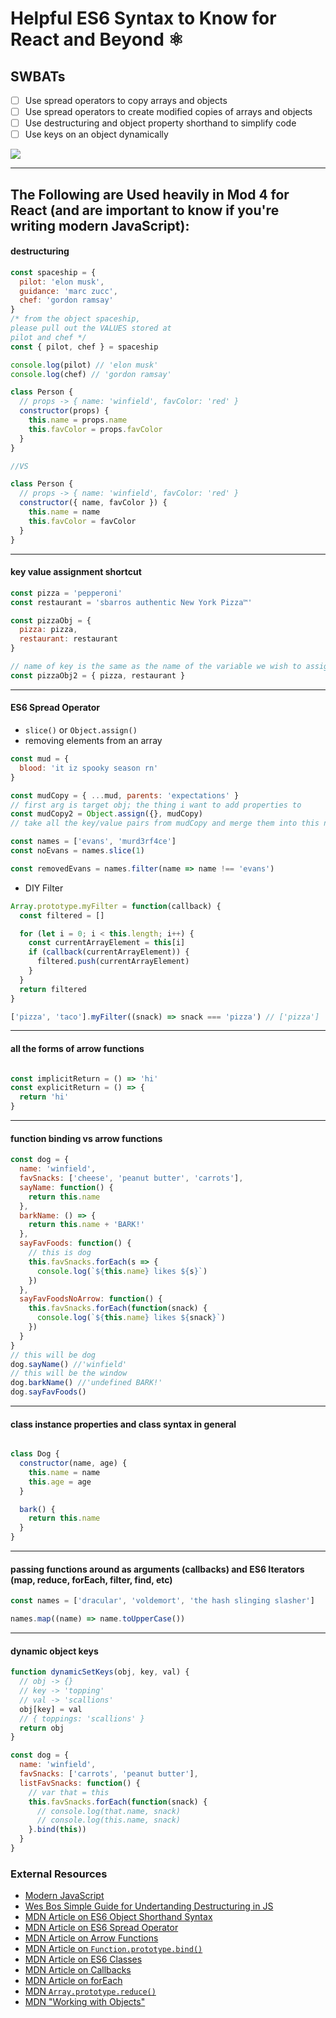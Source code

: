 # Helpful ES6 Syntax to Know for React and Beyond ⚛️

## SWBATs
- [ ] Use spread operators to copy arrays and objects
- [ ] Use spread operators to create modified copies of arrays and objects
- [ ] Use destructuring and object property shorthand to simplify code
- [ ] Use keys on an object dynamically

![](https://media.giphy.com/media/13twUEuUnCrEju/giphy.gif)

---

## The Following are Used heavily in Mod 4 for React (and are important to know if you're writing modern JavaScript):

#### destructuring

```js
const spaceship = {
  pilot: 'elon musk',
  guidance: 'marc zucc',
  chef: 'gordon ramsay'
}
/* from the object spaceship,
please pull out the VALUES stored at
pilot and chef */
const { pilot, chef } = spaceship

console.log(pilot) // 'elon musk'
console.log(chef) // 'gordon ramsay'

class Person {
  // props -> { name: 'winfield', favColor: 'red' }
  constructor(props) {
    this.name = props.name
    this.favColor = props.favColor
  }
}

//VS

class Person {
  // props -> { name: 'winfield', favColor: 'red' }
  constructor({ name, favColor }) {
    this.name = name
    this.favColor = favColor
  }
}

```

---

#### key value assignment shortcut

```javascript
const pizza = 'pepperoni'
const restaurant = 'sbarros authentic New York Pizza™️'

const pizzaObj = {
  pizza: pizza,
  restaurant: restaurant
}

// name of key is the same as the name of the variable we wish to assign to that key
const pizzaObj2 = { pizza, restaurant }
```

---

#### ES6 Spread Operator

- `slice()` or `Object.assign()`
- removing elements from an array

```js
const mud = {
  blood: 'it iz spooky season rn'
}

const mudCopy = { ...mud, parents: 'expectations' }
// first arg is target obj; the thing i want to add properties to
const mudCopy2 = Object.assign({}, mudCopy)
// take all the key/value pairs from mudCopy and merge them into this new TARGET OBJ, which happens to be blank

```

```js
const names = ['evans', 'murd3rf4ce']
const noEvans = names.slice(1)

const removedEvans = names.filter(name => name !== 'evans')
```

- DIY Filter

```js
Array.prototype.myFilter = function(callback) {
  const filtered = []

  for (let i = 0; i < this.length; i++) {
    const currentArrayElement = this[i]
    if (callback(currentArrayElement)) {
      filtered.push(currentArrayElement)
    }
  }
  return filtered
}

['pizza', 'taco'].myFilter((snack) => snack === 'pizza') // ['pizza']

```

---

#### all the forms of arrow functions

```javascript

const implicitReturn = () => 'hi'
const explicitReturn = () => {
  return 'hi'
}

```

---

#### function binding vs arrow functions

```javascript
const dog = {
  name: 'winfield',
  favSnacks: ['cheese', 'peanut butter', 'carrots'],
  sayName: function() {
    return this.name
  },
  barkName: () => {
    return this.name + 'BARK!'
  },
  sayFavFoods: function() {
    // this is dog
    this.favSnacks.forEach(s => {
      console.log(`${this.name} likes ${s}`)
    })
  },
  sayFavFoodsNoArrow: function() {
    this.favSnacks.forEach(function(snack) {
      console.log(`${this.name} likes ${snack}`)
    })
  }
}
// this will be dog
dog.sayName() //'winfield'
// this will be the window
dog.barkName() //'undefined BARK!'
dog.sayFavFoods()
```

---

#### class instance properties and class syntax in general

```javascript

class Dog {
  constructor(name, age) {
    this.name = name
    this.age = age
  }

  bark() {
    return this.name
  }
}

```

---

#### passing functions around as arguments (callbacks) and ES6 Iterators (map, reduce, forEach, filter, find, etc)

```javascript
const names = ['dracular', 'voldemort', 'the hash slinging slasher']

names.map((name) => name.toUpperCase())

```

---

#### dynamic object keys

```javascript
function dynamicSetKeys(obj, key, val) {
  // obj -> {}
  // key -> 'topping'
  // val -> 'scallions'
  obj[key] = val
  // { toppings: 'scallions' }
  return obj
}

```

```js
const dog = {
  name: 'winfield',
  favSnacks: ['carrots', 'peanut butter'],
  listFavSnacks: function() {
    // var that = this
    this.favSnacks.forEach(function(snack) {
      // console.log(that.name, snack)
      // console.log(this.name, snack)
    }.bind(this))
  }
}
```

### External Resources

- [Modern JavaScript](http://www.reactnativeexpress.com/modern_javascript)
- [Wes Bos Simple Guide for Undertanding Destructuring in JS](https://wesbos.com/destructuring-objects/)
- [MDN Article on ES6 Object Shorthand Syntax](https://developer.mozilla.org/en-US/docs/Web/JavaScript/Reference/Operators/Object_initializer#New_notations_in_ECMAScript_2015)
- [MDN Article on ES6 Spread Operator](https://developer.mozilla.org/en-US/docs/Web/JavaScript/Reference/Operators/Spread_syntax)
- [MDN Article on Arrow Functions](https://developer.mozilla.org/en-US/docs/Web/JavaScript/Reference/Functions/Arrow_functions)
- [MDN Article on `Function.prototype.bind()`](https://developer.mozilla.org/en-US/docs/Web/JavaScript/Reference/Global_objects/Function/bind)
- [MDN Article on ES6 Classes](https://developer.mozilla.org/en-US/docs/Web/JavaScript/Reference/Classes)
- [MDN Article on Callbacks](https://developer.mozilla.org/en-US/docs/Glossary/Callback_function)
- [MDN Article on forEach](https://developer.mozilla.org/en-US/docs/Web/JavaScript/Reference/Global_Objects/Array/forEach)
- [MDN `Array.prototype.reduce()`](https://developer.mozilla.org/en-US/docs/Web/JavaScript/Reference/Global_Objects/Array/reduce)
- [MDN "Working with Objects"](https://developer.mozilla.org/en-US/docs/Web/JavaScript/Guide/Working_with_Objects)
